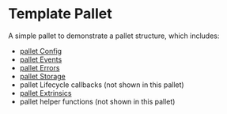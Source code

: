 # Template Pallet

A simple pallet to demonstrate a pallet structure, which includes:

- [pallet Config](./src/lib.rs#L82)
- [pallet Events](./src/lib.rs#L108)
- [pallet Errors](./src/lib.rs#L128)
- [pallet Storage](./src/lib.rs#L94)
- pallet Lifecycle callbacks (not shown in this pallet)
- [pallet Extrinsics](./src/lib.rs#L155)
- pallet helper functions (not shown in this pallet)
